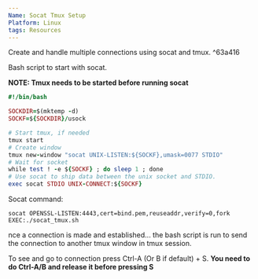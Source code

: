 ```yaml
---
Name: Socat Tmux Setup
Platform: Linux
tags: Resources
---
```


Create and handle multiple connections using socat and tmux. ^63a416

Bash script to start with socat.

**NOTE: Tmux needs to be started before running socat**

```ruby
#!/bin/bash

SOCKDIR=$(mktemp -d)
SOCKF=${SOCKDIR}/usock

# Start tmux, if needed
tmux start
# Create window
tmux new-window "socat UNIX-LISTEN:${SOCKF},umask=0077 STDIO"
# Wait for socket
while test ! -e ${SOCKF} ; do sleep 1 ; done
# Use socat to ship data between the unix socket and STDIO.
exec socat STDIO UNIX-CONNECT:${SOCKF}

```

Socat command:

```
socat OPENSSL-LISTEN:4443,cert=bind.pem,reuseaddr,verify=0,fork EXEC:./socat_tmux.sh
```

nce a connection is made and established... the bash script is run to send the connection to another tmux window in tmux session.

To see and go to connection press Ctrl-A (Or B if default) + S. **You need to do Ctrl-A/B and release it before pressing S**
